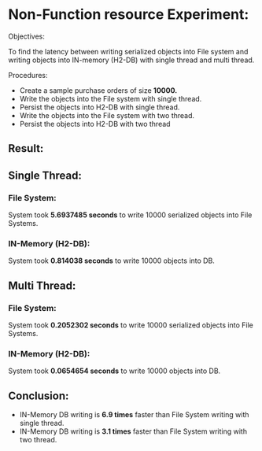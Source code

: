 # Non-Function resource Experiment:

Objectives:

To find the latency between writing serialized objects into File system and writing objects into IN-memory (H2-DB) with single thread and multi thread.

Procedures:

- Create a sample purchase orders of size **10000.**
- Write the objects into the File system with single thread.
- Persist the objects into H2-DB with single thread.
- Write the objects into the File system with two thread.
- Persist the objects into H2-DB with two thread

## Result:

## Single Thread:

### File System:

System took **5.6937485 seconds** to write 10000 serialized objects into File Systems.

### IN-Memory (H2-DB):

System took **0.814038 seconds** to write 10000 objects into DB.

## Multi Thread:

### File System:

System took **0.2052302 seconds** to write 10000 serialized objects into File Systems.

### IN-Memory (H2-DB):

System took **0.0654654 seconds** to write 10000 objects into DB.

## Conclusion:

- IN-Memory DB writing is **6.9 times** faster than File System writing with single thread.
- IN-Memory DB writing is **3.1 times** faster than File System writing with two thread.